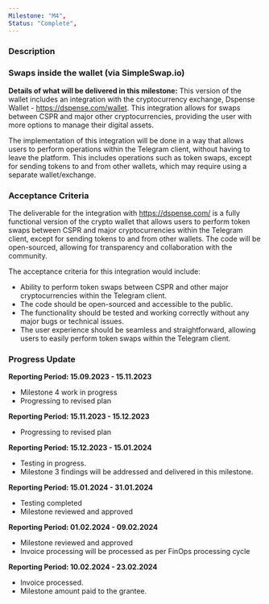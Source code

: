 ```yaml
---
Milestone: "M4",
Status: "Complete",
---
```

<!--lang:en--> 
### Description
### Swaps inside the wallet (via SimpleSwap.io)

**Details of what will be delivered in this milestone:**
This version of the wallet includes an integration with the cryptocurrency exchange, Dspense Wallet - https://dspense.com/wallet. This integration allows for swaps between CSPR and major other cryptocurrencies, providing the user with more options to manage their digital assets.

The implementation of this integration will be done in a way that allows users to perform operations within the Telegram client, without having to leave the platform. This includes operations such as token swaps, except for sending tokens to and from other wallets, which may require using a separate wallet/exchange.


### Acceptance Criteria

The deliverable for the integration with https://dspense.com/ is a fully functional version of the crypto wallet that allows users to perform token swaps between CSPR and major cryptocurrencies within the Telegram client, except for sending tokens to and from other wallets. The code will be open-sourced, allowing for transparency and collaboration with the community.

The acceptance criteria for this integration would include:

- Ability to perform token swaps between CSPR and other major cryptocurrencies within the Telegram client.
- The code should be open-sourced and accessible to the public.
- The functionality should be tested and working correctly without any major bugs or technical issues.
- The user experience should be seamless and straightforward, allowing users to easily perform token swaps within the Telegram client.



### Progress Update

**Reporting Period: 15.09.2023 - 15.11.2023**
- Milestone 4 work in progress
- Progressing to revised plan

**Reporting Period: 15.11.2023 - 15.12.2023** 
- Progressing to revised plan

**Reporting Period: 15.12.2023 - 15.01.2024** 
- Testing in progress.
- Milestone 3 findings will be addressed and delivered in this milestone.

**Reporting Period: 15.01.2024 - 31.01.2024** 
- Testing completed
- Milestone reviewed and approved

**Reporting Period: 01.02.2024 - 09.02.2024**
- Milestone reviewed and approved
- Invoice processing will be processed as per FinOps processing cycle

**Reporting Period: 10.02.2024 - 23.02.2024**
- Invoice processed. 
- Milestone amount paid to the grantee. 